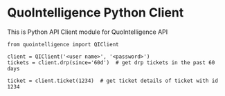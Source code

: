 # QuoIntelligence Python Client

This is Python API Client module for QuoIntelligence API

```
from quointelligence import QIClient

client = QIClient('<user name>', '<password>')
tickets = client.drp(since='60d')  # get drp tickets in the past 60 days

ticket = client.ticket(1234)  # get ticket details of ticket with id 1234
```
